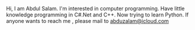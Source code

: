 <!---
abduzalam/abduzalam is a ✨ special ✨ repository because its `README.md` (this file) appears on your GitHub profile.
You can click the Preview link to take a look at your changes.
--->
Hi, I am Abdul Salam. I'm interested in computer programming. Have little knowledge  programming in C#.Net and C++.
Now trying to learn Python. If anyone wants to reach me , please mail to abduzalam@icloud.com
